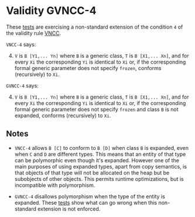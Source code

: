 # Validity GVNCC-4

These [tests](.) are exercising a non-standard extension of the condition `4` of the validity rule [VNCC](../vncc/Readme.md).

`VNCC-4` says:

4. `V` is `B [Y1,... Yn]` where `B` is a generic class, `T` is `B [X1,... Xn]`, and for every `Xi` the corresponding `Yi` is identical to `Xi` or, if the corresponding formal generic parameter does not
specify `frozen`, conforms (recursively) to `Xi`.

`GVNCC-4` says:

4. `V` is `B [Y1,... Yn]` where `B` is a generic class, `T` is `B [X1,... Xn]`, and for every `Xi` the corresponding `Yi` is identical to `Xi` or, if the corresponding formal generic parameter does not
specify `frozen` and class `B` is not expanded, conforms (recursively) to `Xi`.

## Notes

* `VNCC-4` allows `B [C]` to conform to `B [D]` when class `B` is expanded, even when `C` and `D` are different types. This means that an entity of that type can be polymorphic even though it's expanded. However one of the main purposes of using expanded types, apart from copy semantics, is that objects of that type will not be allocated on the heap but be subobjects of other objects. This permits runtime optimizations, but is incompatible with polymorphism. 

* `GVNCC-4` disallows polymorphism when the type of the entity is expanded. These [tests](.) show what can go wrong when this non-standard extension is not enforced.
